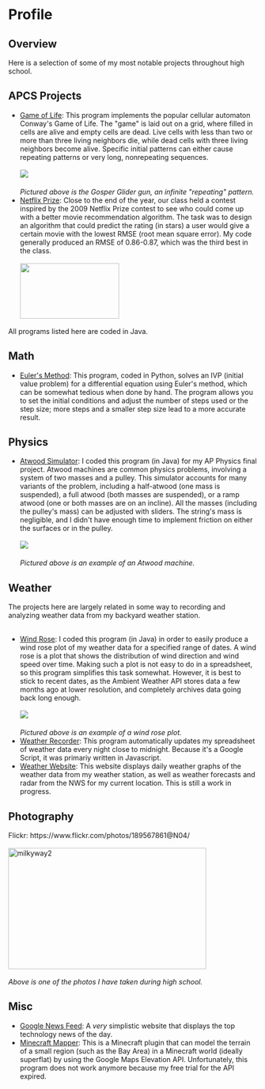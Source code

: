 # Profile
<h2>Overview</h2>
Here is a selection of some of my most notable projects throughout high school.
<h2>APCS Projects</h2>
<ul>
  <li><a href="https://github.com/shishir03/game_of_life">Game of Life</a>: This program implements the popular cellular automaton Conway's Game of Life. The "game" is laid out on a grid, where filled in cells are alive and empty cells are dead. Live cells with less than two or more than three living neighbors die, while dead cells with three living neighbors become alive. Specific initial patterns can either cause repeating patterns or very long, nonrepeating sequences.
    <br></br>
  <img src="https://upload.wikimedia.org/wikipedia/commons/e/e5/Gospers_glider_gun.gif"/><br></br>
  <em>Pictured above is the Gosper Glider gun, an infinite "repeating" pattern.</em>
  </li>
  <li><a href="https://github.com/shishir03/netflix_prize">Netflix Prize</a>: Close to the end of the year, our class held a contest inspired by the 2009 Netflix Prize contest to see who could come up with a better movie recommendation algorithm. The task was to design an algorithm that could predict the rating (in stars) a user would give a certain movie with the lowest RMSE (root mean square error). My code generally produced an RMSE of 0.86-0.87, which was the third best in the class.<br></br>
  <img src="https://variety.com/wp-content/uploads/2017/07/netflix-logo.jpg?w=681&h=383&crop=1" width=200 height=112/>
  </li>
  </ul>

All programs listed here are coded in Java.
<h2>Math</h2>
<ul>
  <li><a href="https://github.com/shishir03/eulers-method">Euler's Method</a>: This program, coded in Python, solves an IVP (initial value problem) for a differential equation using Euler's method, which can be somewhat tedious when done by hand. The program allows you to set the initial conditions and adjust the number of steps used or the step size; more steps and a smaller step size lead to a more accurate result.</li>
  </ul>
<h2>Physics</h2>
<ul>
  <li><a href="https://github.com/shishir03/ap_physics_atwood_simulation">Atwood Simulator</a>: I coded this program (in Java) for my AP Physics final project. Atwood machines are common physics problems, involving a system of two masses and a pulley. This simulator accounts for many variants of the problem, including a half-atwood (one mass is suspended), a full atwood (both masses are suspended), or a ramp atwood (one or both masses are on an incline). All the masses (including the pulley's mass) can be adjusted with sliders. The string's mass is negligible, and I didn't have enough time to implement friction on either the surfaces or in the pulley.<br></br>
  <img src="https://lh3.googleusercontent.com/proxy/CUbQBACbTM49zYLiP0aCW58uJZf3cmDrnxvBp1dEoFYQrCRPQacXmNg8ik5KZJhNxGY7MHV-x7YCiSUh9QlBHBy3lNKLMRA_cQ4r8SrT6Gf5XADpnmuCz56i_-vyKRTROMkTy9nFnfCkG4k"/><br></br>
  <em>Pictured above is an example of an Atwood machine.</em>
  </li>
  </ul>
<h2>Weather</h2>
The projects here are largely related in some way to recording and analyzing weather data from my backyard weather station.<br></br>
<ul>
  <li><a href="https://github.com/shishir03/wind_rose">Wind Rose</a>: I coded this program (in Java) in order to easily produce a wind rose plot of my weather data for a specified range of dates. A wind rose is a plot that shows the distribution of wind direction and wind speed over time. Making such a plot is not easy to do in a spreadsheet, so this program simplifies this task somewhat. However, it is best to stick to recent dates, as the Ambient Weather API stores data a few months ago at lower resolution, and completely archives data going back long enough.
    <br></br>
    <img src="https://upload.wikimedia.org/wikipedia/commons/7/70/Wind_rose_plot.jpg"/><br></br>
    <em>Pictured above is an example of a wind rose plot.</em>
  </li>
  <li><a href="https://github.com/shishir03/weather-recorder">Weather Recorder</a>: This program automatically updates my spreadsheet of weather data every night close to midnight. Because it's a Google Script, it was primariy written in Javascript.
  </li>
  <li><a href="https://github.com/shishir03/shishir03.github.io">Weather Website</a>: This website displays daily weather graphs of the weather data from my weather station, as well as weather forecasts and radar from the NWS for my current location. This is still a work in progress.</li>
  </ul>
 <h2>Photography</h2>
 Flickr: https://www.flickr.com/photos/189567861@N04/
 <br></br>
<a data-flickr-embed="true" href="https://www.flickr.com/photos/189567861@N04/50255986668/in/dateposted-public/" title="milkyway2"><img src="https://live.staticflickr.com/65535/50255986668_a5aaeeedb8_w.jpg" width="400" height="245" alt="milkyway2"></a><br></br><em>Above is one of the photos I have taken during high school.</em>
<h2>Misc</h2>
<ul>
  <li><a href="https://github.com/shishir03/google_news_feed">Google News Feed</a>: A <em>very</em> simplistic website that displays the top technology news of the day.</li>
  <li><a href="https://github.com/shishir03/minecraft-mapper">Minecraft Mapper</a>: This is a Minecraft plugin that can model the terrain of a small region (such as the Bay Area) in a Minecraft world (ideally superflat) by using the Google Maps Elevation API. Unfortunately, this program does not work anymore because my free trial for the API expired.</li>
</ul>
